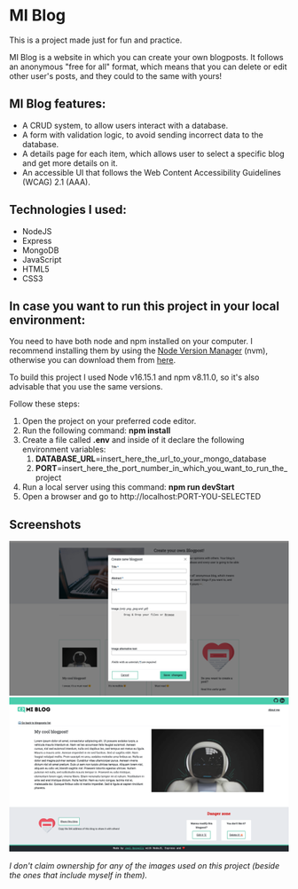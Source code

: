 # MI Blog
This is a project made just for fun and practice.

MI Blog is a website in which you can create your own blogposts. It follows an anonymous "free for all" format, which means that you can delete or edit other user's posts, and they could to the same with yours! 

## MI Blog features: 
* A CRUD system, to allow users interact with a database.
* A form with validation logic, to avoid sending incorrect data to the database. 
* A details page for each item, which allows user to select a specific blog and get more details on it.
* An accessible UI that follows the Web Content Accessibility Guidelines (WCAG) 2.1 (AAA).

## Technologies I used: 
* NodeJS
* Express 
* MongoDB 
* JavaScript
* HTML5
* CSS3

## In case you want to run this project in your local environment:
You need to have both node and npm installed on your computer. I recommend installing them by using the [Node Version Manager](https://github.com/nvm-sh/nvm) (nvm), otherwise you can download them from [here](https://nodejs.org/en). 

To build this project I used Node v16.15.1 and npm v8.11.0, so it's also advisable that you use the same versions. 

Follow these steps: 
1. Open the project on your preferred code editor. 
2. Run the following command: **npm install** 
3. Create a file called **.env** and inside of it declare the following environment variables: 
    1. **DATABASE_URL**=insert_here_the_url_to_your_mongo_database
    2. **PORT**=insert_here_the_port_number_in_which_you_want_to_run_the_project
4. Run a local server using this command: **npm run devStart** 
5. Open a browser and go to http://localhost:PORT-YOU-SELECTED

## Screenshots
![Screenshot of M.I. Blog 1 of 2. Showing the form modal users would fill to create a new blogpost.](./public/assets/screenshot1.png)
![Screenshot of M.I. Blog 2 of 2. Showing how a blogpost, with a lorem ipsum body and a placeholder image.](./public/assets/screenshot2.png)

_I don't claim ownership for any of the images used on this project (beside the ones that include myself in them)._
